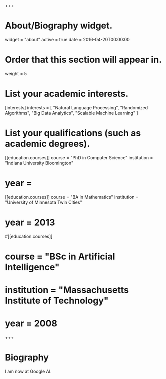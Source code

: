 +++
# About/Biography widget.
widget = "about"
active = true
date = 2016-04-20T00:00:00

# Order that this section will appear in.
weight = 5

# List your academic interests.
[interests]
  interests = [
    "Natural Language Processing",
    "Randomized Algorithms",
    "Big Data Analytics",
    "Scalable Machine Learning"
  ]

# List your qualifications (such as academic degrees).
[[education.courses]]
  course = "PhD in Computer Science"
  institution = "Indiana University Bloomington"
#  year = 

[[education.courses]]
  course = "BA in Mathematics"
  institution = "University of Minnesota Twin Cities"
#  year = 2013

#[[education.courses]]
#  course = "BSc in Artificial Intelligence"
#  institution = "Massachusetts Institute of Technology"
#  year = 2008
 
+++

# Biography

I am now at Google AI.
